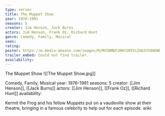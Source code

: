 ```yaml
---
type: series
title: The Muppet Show
year: 1976–1981
seasons: 5
creator: Jim Henson, Jack Burns
actors: Jim Henson, Frank Oz, Richard Hunt
genre: Comedy, Family, Musical
seen:
rating: 
poster: https://m.media-amazon.com/images/M/MV5BMDFiMmY2NTktZmQ3YS00OWUyLWJjNjktMzQzOWY0MDYzYzdlXkEyXkFqcGdeQXVyNTA4NzY1MzY@._V1_SX300.jpg
trailer_embed: Could not find trailer.
availability:
---
```

The Muppet Show
![[The Muppet Show.jpg]]

Comedy, Family, Musical
year: 1976–1981
seasons: 5
creator: [[Jim Henson]], [[Jack Burns]]
actors: [[Jim Henson]], [[Frank Oz]], [[Richard Hunt]]
availability:

Kermit the Frog and his fellow Muppets put on a vaudeville show at their theatre, bringing in a famous celebrity to help out for each episode.
wiki: 


